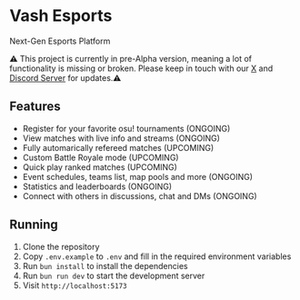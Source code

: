 # Vash Esports
Next-Gen Esports Platform

⚠️ This project is currently in pre-Alpha version, meaning a lot of functionality is missing or broken. Please keep in touch with our [X](https://x.com/VashSoftware) and [Discord Server](https://discord.gg/n3mZgWk) for updates.⚠️

## Features
- Register for your favorite osu! tournaments (ONGOING)
- View matches with live info and streams (ONGOING)
- Fully automarically refereed matches (UPCOMING)
- Custom Battle Royale mode (UPCOMING)
- Quick play ranked matches (UPCOMING)
- Event schedules, teams list, map pools and more (ONGOING)
- Statistics and leaderboards (ONGOING)
- Connect with others in discussions, chat and DMs (ONGOING)

## Running
1. Clone the repository
2. Copy `.env.example` to `.env` and fill in the required environment variables
3. Run `bun install` to install the dependencies
4. Run `bun run dev` to start the development server
5. Visit `http://localhost:5173`

